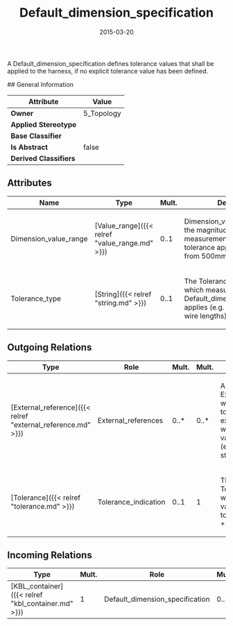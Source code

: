 ﻿---
title: Default_dimension_specification
toc: false
type: specs
date: "2015-03-20"
draft: false
specification: KBL
version: 2.4.sr1
documentType: "Recommendation"
elementType: Class
classes:
  - Default_dimension_specification
menu_name: kbl-2.4.sr1
---
<p> A Default_dimension_specification defines tolerance values that shall be applied to the harness, if no explicit tolerance value has been defined.     </p>
## General Information

| Attribute               | Value |
|-------------------------|-------|
| **Owner**               | 5_Topology |
| **Applied Stereotype**  |   |
| **Base Classifier**     |   |
| **Is Abstract**         | false |
| **Derived Classifiers** |   |

## Attributes
|  Name  |  Type  |  Mult.  |  Description  |  Owning Classifier  |
|--------|--------|---------|---------------|--------------|
|Dimension_value_range | [Value_range]({{< relref "value_range.md" >}}) | 0..1 | <p> Dimension_value_range defines the magnitude of measurements for which the tolerance applies (e.g. length from 500mm - 1500mm).      </p> | [Default_dimension_specification]({{< relref "default_dimension_specification.md" >}}) |
|Tolerance_type | [String]({{< relref "string.md" >}}) | 0..1 | <p> The Tolerance_type defines to which measurements this Default_dimension_specification applies (e.g. segment lengths, wire lengths).       </p> | [Default_dimension_specification]({{< relref "default_dimension_specification.md" >}}) |

## Outgoing Relations
|    Type  |   Role   |   Mult.   |   Mult.   |   Description   |
|----------|----------|-----------|-----------|-----------------|
| [External_reference]({{< relref "external_reference.md" >}}) | External_references | 0..* | 0..* | <p> An External_reference which can be used to reference an external document in which the default values are defined (e.g. a company standard).      </p> |
| [Tolerance]({{< relref "tolerance.md" >}}) | Tolerance_indication | 0..1 | 1 | <p> The Tolerance_indication, which defines the values of the tolerance (e.g. +-5mm).      </p> |
##  Incoming Relations
|    Type  |   Mult.  |   Role    |   Mult.   |   Description  |
|----------|----------|-----------|-----------|----------------|
| [KBL_container]({{< relref "kbl_container.md" >}}) | 1 | Default_dimension_specification | 0..* |  |

